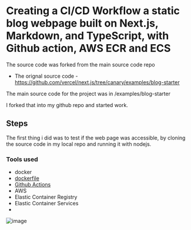 # Creating a CI/CD Workflow a static blog webpage built on Next.js, Markdown, and TypeScript, with Github action, AWS ECR and ECS


The source code was forked from the main source code repo 
- The orignal source code - https://github.com/vercel/next.js/tree/canary/examples/blog-starter

The main source code for the project was in /examples/blog-starter

I forked that into my github repo and started work.

## Steps

The first thing i did was to test if the web page was accessible, by cloning the source code in my local repo and running it with nodejs. 



### Tools used

- docker
- [dockerfile](./Dockerfile)
- [Github Actions](/.github/workflows/deploy1.yaml)
- AWS
- Elastic Container Registry
- Elastic Container Services
- 
![image](https://user-images.githubusercontent.com/20236706/206466705-678b9199-d6b7-466e-a788-5511262247aa.png)
